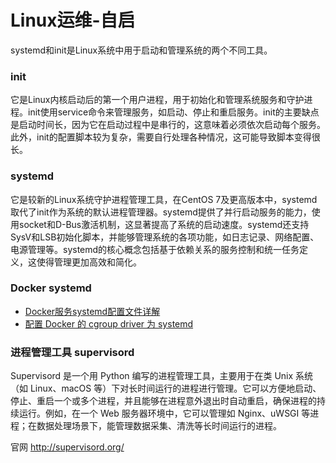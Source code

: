 # Linux运维-自启

systemd和init是Linux系统中用于启动和管理系统的两个不同工具。

### init

它是Linux内核启动后的第一个用户进程，用于初始化和管理系统服务和守护进程。init使用service命令来管理服务，如启动、停止和重启服务。init的主要缺点是启动时间长，因为它在启动过程中是串行的，这意味着必须依次启动每个服务。此外，init的配置脚本较为复杂，需要自行处理各种情况，这可能导致脚本变得很长。

### systemd

它是较新的Linux系统守护进程管理工具，在CentOS 7及更高版本中，systemd取代了init作为系统的默认进程管理器。systemd提供了并行启动服务的能力，使用socket和D-Bus激活机制，这显著提高了系统的启动速度。systemd还支持SysV和LSB初始化脚本，并能够管理系统的各项功能，如日志记录、网络配置、电源管理等。systemd的核心概念包括基于依赖关系的服务控制和统一任务定义，这使得管理更加高效和简化。

### Docker systemd

- [Docker服务systemd配置文件详解](https://blog.csdn.net/qq_46207024/article/details/134006150)
- [配置 Docker 的 cgroup driver 为 systemd](https://zhuanlan.zhihu.com/p/633832183)

### 进程管理工具 supervisord

Supervisord 是一个用 Python 编写的进程管理工具，主要用于在类 Unix 系统（如 Linux、macOS 等）下对长时间运行的进程进行管理。它可以方便地启动、停止、重启一个或多个进程，并且能够在进程意外退出时自动重启，确保进程的持续运行。例如，在一个 Web 服务器环境中，它可以管理如 Nginx、uWSGI 等进程；在数据处理场景下，能管理数据采集、清洗等长时间运行的进程。

官网 http://supervisord.org/